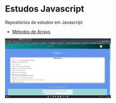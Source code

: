 # Estudos Javascript

Repositórios de estudos em Javascript

- <a href="https://lfalvespe.github.io/estudos-javascript/metodos-arrays/">Métodos de Arrays</a>
<img src="prints/metodos-arrays.png" width="350">

